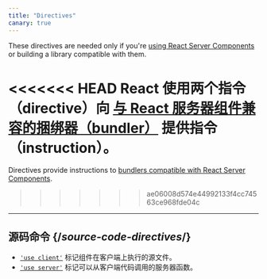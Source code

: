 ```yaml
---
title: "Directives"
canary: true
---
```


<Canary>

These directives are needed only if you're [using React Server Components](/learn/start-a-new-react-project#bleeding-edge-react-frameworks) or building a library compatible with them.

</Canary>

<Intro>

<<<<<<< HEAD
React 使用两个指令（directive）向 [与 React 服务器组件兼容的捆绑器（bundler）](/learn/start-a-new-react-project#bleeding-edge-react-frameworks) 提供指令（instruction）。
=======
Directives provide instructions to [bundlers compatible with React Server Components](/learn/start-a-new-react-project#bleeding-edge-react-frameworks).
>>>>>>> ae06008d574e44992133f4cc74563ce968fde04c

</Intro>

---

## 源码命令 {/*source-code-directives*/}

* [`'use client'`](/reference/react/use-client) 标记组件在客户端上执行的源文件。
* [`'use server'`](/reference/react/use-server) 标记可以从客户端代码调用的服务器函数。
